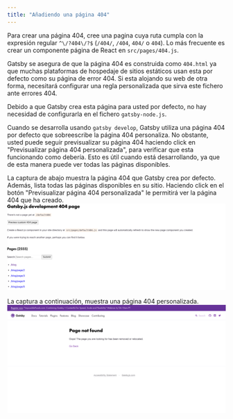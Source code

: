 ```yaml
---
title: "Añadiendo una página 404"
---
```


Para crear una página 404, cree una pagina cuya ruta cumpla con la expresión regular
`^\/?404\/?$` (`/404/`, `/404`, `404/` o `404`). Lo más frecuente es crear un componente página de React en 
`src/pages/404.js`.

Gatsby se asegura de que la página 404 es construida como `404.html` ya que muchas plataformas de hospedaje
de sitios estáticos usan esta por defecto como su página de error 404. Si esta alojando su 
web de otra forma, necesitará configurar una regla personalizada que sirva este fichero ante 
errores 404.

Debido a que Gatsby crea esta página para usted por defecto, no hay necesidad de configurarla 
en el fichero `gatsby-node.js`.

Cuando se desarrolla usando `gatsby develop`, Gatsby utiliza una página 404 por defecto 
que sobreescribe la página 404 personaliza. No obstante, usted puede seguir previsualizar su página 404 
haciendo click en "Previsualizar página 404 personalizada", para verificar que esta funcionando 
como debería. Esto es útil cuando está desarrollando, ya que de esta manera puede ver todas las páginas disponibles.

La captura de abajo muestra la página 404 que Gatsby crea por defecto.
Además, lista todas las páginas disponibles en su sitio. Haciendo click en el botón "Previsualizar página 404 
personalizada" le permitirá ver la página 404 que ha creado.
![Página 404 por defecto de Gatsby](images/gatsby-default-404.png)

La captura a continuación, muestra una página 404 personalizada.
![Página 404 personalizada de Gatsby](images/gatsby-custom-404.png)
